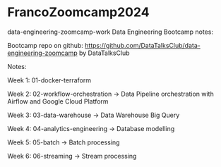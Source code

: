 # FrancoZoomcamp2024
data-engineering-zoomcamp-work
Data Engineering Bootcamp notes:

Bootcamp repo on github: https://github.com/DataTalksClub/data-engineering-zoomcamp by DataTalksClub

Notes:

Week 1: 01-docker-terraform

Week 2: 02-workflow-orchestration -> Data Pipeline orchestration with Airflow and Google Cloud Platform

Week 3: 03-data-warehouse -> Data Warehouse Big Query

Week 4: 04-analytics-engineering -> Database modelling

Week 5: 05-batch -> Batch processing

Week 6: 06-streaming -> Stream processing
